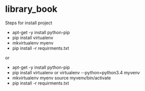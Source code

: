 # library_book

Steps for install project
- apt-get -y install python-pip
- pip install virtualenv
- mkvirtualenv myenv 
- pip install -r requirments.txt

or

- apt-get -y install python-pip
- pip install virtualenv or virtualenv --python=python3.4 myvenv
- mkvirtualenv myenv source myvenv/bin/activate
- pip install -r requirments.txt
